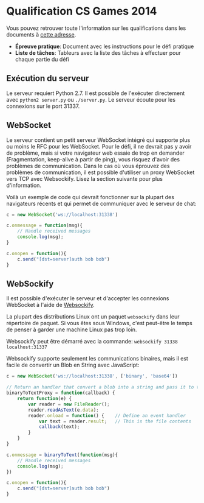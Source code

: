 # Qualification CS Games 2014

Vous pouvez retrouver toute l'information sur les qualifications dans les documents à [cette adresse](https://drive.google.com/folderview?id=0B6o3r17jd6MXazJkY1p4SkNHcFk&usp=sharing).

 * **Épreuve pratique**: Document avec les instructions pour le défi pratique
 * **Liste de tâches**: Tableurs avec la liste des tâches à effectuer pour chaque partie du défi

## Exécution du serveur

Le serveur requiert Python 2.7.
Il est possible de l'exécuter directement avec `python2 server.py` ou `./server.py`. Le serveur écoute pour les connexions sur le port 31337.

## WebSocket

Le serveur contient un petit serveur WebSocket intégré qui supporte plus ou moins le RFC pour les WebSocket. Pour le défi, il ne devrait pas y avoir de problème, mais si votre navigateur web essaie de trop en demander (Fragmentation, keep-alive à partir de ping), vous risquez d'avoir des problèmes de communication. Dans le cas où vous éprouvez des problèmes de communication, il est possible d'utiliser un proxy WebSocket vers TCP avec Websockify. Lisez la section suivante pour plus d'information.

Voilà un exemple de code qui devrait fonctionner sur la plupart des navigateurs récents et qui permet de communiquer avec le serveur de chat:

```javascript
c = new WebSocket('ws://localhost:31338')

c.onmessage = function(msg){
    // Handle received messages
    console.log(msg);
}

c.onopen = function(){
    c.send("[dst=server]auth bob bob")
}
```

## WebSockify

Il est possible d'exécuter le serveur et d'accepter les connexions WebSocket à l'aide de [Websockify](https://github.com/kanaka/websockify).

La plupart des distributions Linux ont un paquet `websockify` dans leur répertoire de paquet. Si vous êtes sous Windows, c'est peut-être le temps de penser à garder une machine Linux pas trop loin.

Websockify peut être démarré avec la commande: `websockify 31338 localhost:31337`

Websockify supporte seulement les communications binaires, mais il est facile de convertir un Blob en String avec JavaScript:

```javascript
c = new WebSocket('ws://localhost:31338', ['binary', 'base64'])

// Return an handler that convert a blob into a string and pass it to the callback
binaryToTextProxy = function(callback) {
    return function(e) {
        var reader = new FileReader(); 
        reader.readAsText(e.data);
        reader.onload = function() {    // Define an event handler
            var text = reader.result;   // This is the file contents
            callback(text);
        }
    }
}

c.onmessage = binaryToText(function(msg){
    // Handle received messages
    console.log(msg);
})

c.onopen = function(){
    c.send("[dst=server]auth bob bob")
}
```
